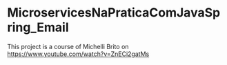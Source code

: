 # MicroservicesNaPraticaComJavaSpring_Email
This project is a course of Michelli Brito on https://www.youtube.com/watch?v=ZnECi2gatMs
